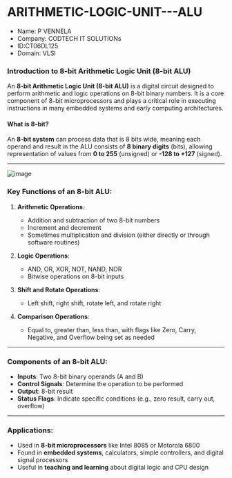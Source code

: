 # ARITHMETIC-LOGIC-UNIT---ALU
* Name: P VENNELA
* Company: CODTECH IT SOLUTIONs
* ID:CT06DL125
* Domain: VLSI


### Introduction to 8-bit Arithmetic Logic Unit (8-bit ALU)

An **8-bit Arithmetic Logic Unit (8-bit ALU)** is a digital circuit designed to perform arithmetic and logic operations on 8-bit binary numbers. It is a core component of 8-bit microprocessors and plays a critical role in executing instructions in many embedded systems and early computing architectures.

#### What is 8-bit?

An **8-bit system** can process data that is 8 bits wide, meaning each operand and result in the ALU consists of **8 binary digits** (bits), allowing representation of values from **0 to 255** (unsigned) or **-128 to +127** (signed).

---
![image](https://github.com/user-attachments/assets/780691a2-13aa-49d5-98bb-31799430901c)


### Key Functions of an 8-bit ALU:

1. **Arithmetic Operations**:

   * Addition and subtraction of two 8-bit numbers
   * Increment and decrement
   * Sometimes multiplication and division (either directly or through software routines)

2. **Logic Operations**:

   * AND, OR, XOR, NOT, NAND, NOR
   * Bitwise operations on 8-bit inputs

3. **Shift and Rotate Operations**:

   * Left shift, right shift, rotate left, and rotate right

4. **Comparison Operations**:

   * Equal to, greater than, less than, with flags like Zero, Carry, Negative, and Overflow being set as needed

---

### Components of an 8-bit ALU:

* **Inputs**: Two 8-bit binary operands (A and B)
* **Control Signals**: Determine the operation to be performed
* **Output**: 8-bit result
* **Status Flags**: Indicate specific conditions (e.g., zero result, carry out, overflow)

---

### Applications:

* Used in **8-bit microprocessors** like Intel 8085 or Motorola 6800
* Found in **embedded systems**, calculators, simple controllers, and digital signal processors
* Useful in **teaching and learning** about digital logic and CPU design


